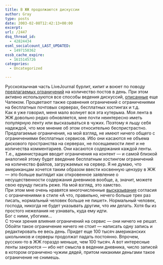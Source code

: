 ```yaml
---
title: В ЖЖ продолжаются дискуссии
author: Gray
type: posts
date: 2003-02-08T12:42:13+00:00
excerpt:
url: /2447
dsq_thread_id:
  - 42824434
esml_socialcount_LAST_UPDATED:
  - 1497150362
essb_cache_expire:
  - 1615145726
categories:
  - Uncategorized

---
```








Русскоязычная часть LiveJournal бурлит, кипит и воюет по поводу <a href="http://www.searchengines.ru/blog/archives/000215.html" target="_blank">предлагаемых ограничений</a> на количество постов в день. При этом активно используются все способы ведения дискуссий, <a href="http://lib.ru/SOCFANT/CHAPEK/gazeta.txt" target="_blank">описанные</a> еще Чапеком. Процветают также сравнения ограничений с ограничениями на бесплатных почтовых серверах, бесплатных хостингах и т.д.  
Как я уже говорил, меня мало волнует вся эта кутерьма. Моя лента в ЖЖ довольно редко обновляется, мне почти неинтересно иметь популярную ленту или высказываться в чужих. Поэтому я льщу себя надеждой, что мое мнение об этом относительно беспристрастно.  
Предлагаемые ограничения, на мой взгляд, не имеют ничего общего с ограничениями бесплатных сервисов. Ибо они касаются не объема дискового пространства на серверах, не посещаемости лент и не количества комментариев. Они касаются содержания каждой ленты. Т.е., администрация вводит ограничения на контент &#8212; и самой близкой аналогией этому будет введение бесплатным хостингом ограничений на количество файлов, загружаемых на сервер. Я не думаю, что американцам хочется таким образом ввести косвенную цензуру в ЖЖ &#8212; это больше выглядит как откровенное заявление о несущественности содержания дневников вообще, а, значит, можете свою ерунду писать реже. На мой взгляд, это хамство.  
При этом мне очень нравятся многочисленные <a href="http://www.livejournal.com/talkread.bml?journal=sgt&#038;itemid=154529&#038;thread=505761#t505761" target="_blank">высказывания</a> согласия с ограничениями в стиле &#171;А что, правильно, нечего больше трех раз писать, нормальный человек больше не пишет&#187;. Нормальный человек, господа, никогда не будет указывать другим, что им делать. Хотя бы из простого нежелания не узнавать, куда ему идти.  
Бог с ними, убогими&#8230;  
С точки зрения влияния ограничений на сервис &#8212; они ничего не решат. Обойти такое ограничение ничего не стоит &#8212; написать одну запись и редактировать ее весь день. Придет еще 100 тысяч американских школьников и серверы продолжат падать постоянно. Впрочем, русских-то в ЖЖ гораздо меньше, чем 100 тысяч. А вот интересные ленты закроются &#8212; ибо нет смысла в ведении дневника, число записей в котором ограничено чужим дядей, притом никакими деньгами такое ограничение не снимешь.